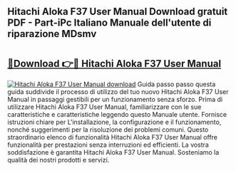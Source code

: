 ## Hitachi Aloka F37 User Manual Download gratuit PDF - Part-iPc Italiano Manuale dell'utente di riparazione MDsmv

# <h2><a href="http://dfafz8.blite.top/?on=Hitachi+Aloka+F37+User+Manual">🔗Download 👉🔴 Hitachi Aloka F37 User Manual</a></h2>

[![Hitachi Aloka F37 User Manual download](https://i.imgur.com/lujVjoI.png)](http://dfafz8.blite.top/?on=Hitachi+Aloka+F37+User+Manual)
Guida passo passo questa guida suddivide il processo di utilizzo del tuo nuovo Hitachi Aloka F37 User Manual in passaggi gestibili per un funzionamento senza sforzo. Prima di utilizzare Hitachi Aloka F37 User Manual, familiarizzare con le sue caratteristiche e caratteristiche leggendo questo Manuale utente. Fornisce istruzioni chiare per L'installazione, la configurazione e il funzionamento, nonché suggerimenti per la risoluzione dei problemi comuni. Questo straordinario elenco di funzionalità Hitachi Aloka F37 User Manual offre funzionalità per prestazioni senza interruzioni ed efficienti. La vostra soddisfazione è garantita Hitachi Aloka F37 User Manual. Sosteniamo la qualità dei nostri prodotti e servizi.
